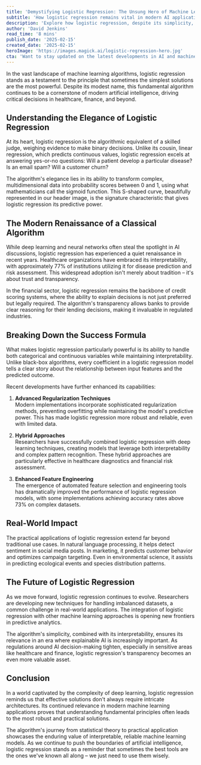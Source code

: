 ```yaml
---
title: 'Demystifying Logistic Regression: The Unsung Hero of Machine Learning'
subtitle: 'How logistic regression remains vital in modern AI applications'
description: 'Explore how logistic regression, despite its simplicity, continues to be a cornerstone of modern AI applications. From healthcare to finance, discover why this fundamental algorithm remains crucial in an era of complex machine learning solutions.'
author: 'David Jenkins'
read_time: '8 mins'
publish_date: '2025-02-15'
created_date: '2025-02-15'
heroImage: 'https://images.magick.ai/logistic-regression-hero.jpg'
cta: 'Want to stay updated on the latest developments in AI and machine learning? Follow us on LinkedIn for expert insights, industry trends, and in-depth analysis of cutting-edge technologies.'
---
```


In the vast landscape of machine learning algorithms, logistic regression stands as a testament to the principle that sometimes the simplest solutions are the most powerful. Despite its modest name, this fundamental algorithm continues to be a cornerstone of modern artificial intelligence, driving critical decisions in healthcare, finance, and beyond.

## Understanding the Elegance of Logistic Regression

At its heart, logistic regression is the algorithmic equivalent of a skilled judge, weighing evidence to make binary decisions. Unlike its cousin, linear regression, which predicts continuous values, logistic regression excels at answering yes-or-no questions: Will a patient develop a particular disease? Is an email spam? Will a customer churn?

The algorithm's elegance lies in its ability to transform complex, multidimensional data into probability scores between 0 and 1, using what mathematicians call the sigmoid function. This S-shaped curve, beautifully represented in our header image, is the signature characteristic that gives logistic regression its predictive power.

## The Modern Renaissance of a Classical Algorithm

While deep learning and neural networks often steal the spotlight in AI discussions, logistic regression has experienced a quiet renaissance in recent years. Healthcare organizations have embraced its interpretability, with approximately 77% of institutions utilizing it for disease prediction and risk assessment. This widespread adoption isn't merely about tradition – it's about trust and transparency.

In the financial sector, logistic regression remains the backbone of credit scoring systems, where the ability to explain decisions is not just preferred but legally required. The algorithm's transparency allows banks to provide clear reasoning for their lending decisions, making it invaluable in regulated industries.

## Breaking Down the Success Formula

What makes logistic regression particularly powerful is its ability to handle both categorical and continuous variables while maintaining interpretability. Unlike black-box algorithms, every coefficient in a logistic regression model tells a clear story about the relationship between input features and the predicted outcome.

Recent developments have further enhanced its capabilities:

1. **Advanced Regularization Techniques**  
   Modern implementations incorporate sophisticated regularization methods, preventing overfitting while maintaining the model's predictive power. This has made logistic regression more robust and reliable, even with limited data.

2. **Hybrid Approaches**  
   Researchers have successfully combined logistic regression with deep learning techniques, creating models that leverage both interpretability and complex pattern recognition. These hybrid approaches are particularly effective in healthcare diagnostics and financial risk assessment.

3. **Enhanced Feature Engineering**  
   The emergence of automated feature selection and engineering tools has dramatically improved the performance of logistic regression models, with some implementations achieving accuracy rates above 73% on complex datasets.

## Real-World Impact

The practical applications of logistic regression extend far beyond traditional use cases. In natural language processing, it helps detect sentiment in social media posts. In marketing, it predicts customer behavior and optimizes campaign targeting. Even in environmental science, it assists in predicting ecological events and species distribution patterns.

## The Future of Logistic Regression

As we move forward, logistic regression continues to evolve. Researchers are developing new techniques for handling imbalanced datasets, a common challenge in real-world applications. The integration of logistic regression with other machine learning approaches is opening new frontiers in predictive analytics.

The algorithm's simplicity, combined with its interpretability, ensures its relevance in an era where explainable AI is increasingly important. As regulations around AI decision-making tighten, especially in sensitive areas like healthcare and finance, logistic regression's transparency becomes an even more valuable asset.

## Conclusion

In a world captivated by the complexity of deep learning, logistic regression reminds us that effective solutions don't always require intricate architectures. Its continued relevance in modern machine learning applications proves that understanding fundamental principles often leads to the most robust and practical solutions.

The algorithm's journey from statistical theory to practical application showcases the enduring value of interpretable, reliable machine learning models. As we continue to push the boundaries of artificial intelligence, logistic regression stands as a reminder that sometimes the best tools are the ones we've known all along – we just need to use them wisely.